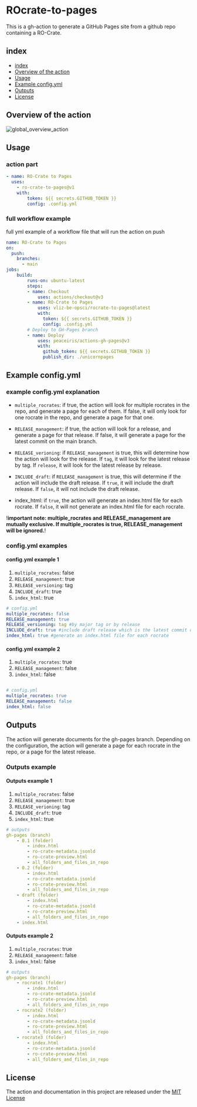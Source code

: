 # ROcrate-to-pages

This is a gh-action to generate a GitHub Pages site from a github repo containing a RO-Crate.

## index

- [index](#index)
- [Overview of the action](#overview-of-the-action)
- [Usage](#usage)
- [Example config.yml](#example-configyml)
- [Outputs](#outputs)
- [License](#license)

## Overview of the action

![global_overview_action](documentation/global_overview_action.svg)

## Usage

### action part

```yaml
- name: RO-Crate to Pages
  uses:
    - ro-crate-to-pages@v1
    with:
        token: ${{ secrets.GITHUB_TOKEN }}
        config: .config.yml
```

### full workflow example

full yml example of a workflow file that will run the action on push 

```yaml
name: RO-Crate to Pages
on:
  push:
    branches:
      - main
jobs:
    build:
        runs-on: ubuntu-latest
        steps:
        - name: Checkout
            uses: actions/checkout@v3
        - name: RO-Crate to Pages
            uses: vliz-be-opsci/rocrate-to-pages@latest
            with:
              token: ${{ secrets.GITHUB_TOKEN }}
              config: .config.yml
        # Deploy to GH-Pages branch
        - name: Deploy
            uses: peaceiris/actions-gh-pages@v3
            with:
              github_token: ${{ secrets.GITHUB_TOKEN }}
              publish_dir: ./unicornpages
```

## Example config.yml

### example config.yml explanation

- `multiple_rocrates`: if true, the action will look for multiple rocrates in the repo, and generate a page for each of them. If false, it will only look for one rocrate in the repo, and generate a page for that one.
- `RELEASE_management`: if true, the action will look for a release, and generate a page for that release. If false, it will generate a page for the latest commit on the main branch.

- `RELEASE_verioning`: if `RELEASE_management` is true, this will determine how the action will look for the release. If `tag`, it will look for the latest release by tag. If `release`, it will look for the latest release by release. 
- `INCLUDE_draft`: if `RELEASE_management` is true, this will determine if the action will include the draft release. If `true`, it will include the draft release. If `false`, it will not include the draft release.
- index_html: if `true`, the action will generate an index.html file for each rocrate. If `false`, it will not generate an index.html file for each rocrate.

!**important note: multiple_rocrates and RELEASE_management are mutually exclusive. If multiple_rocrates is true, RELEASE_management will be ignored.**!

### config.yml examples

#### config.yml example 1

1. `multiple_rocrates`: false
2. `RELEASE_management`: true
3. `RELEASE_versioning`: tag
4. `INCLUDE_draft`: true
5. `index_html`: true

```yaml
# config.yml
multiple_rocrates: false
RELEASE_management: true
RELEASE_versioning: tag #by major tag or by release
INCLUDE_draft: true #include draft release which is the latest commit on the main branch 
index_html: true #generate an index.html file for each rocrate
```

#### config.yml example 2

1. `multiple_rocrates`: true
2. `RELEASE_management`: false
3. `index_html`: false


```yaml

# config.yml
multiple_rocrates: true
RELEASE_management: false
index_html: false
```

## Outputs

The action will generate documents for the gh-pages branch.
Depending on the configuration, the action will generate a page for each rocrate in the repo, or a page for the latest release.

### Outputs example
 
#### Outputs example 1

1. `multiple_rocrates`: false
2. `RELEASE_management`: true
3. `RELEASE_verioning`: tag
4. `INCLUDE_draft`: true
5. `index_html`: true

```yaml
# outputs
gh-pages (branch)
    - 0.1 (folder)
        - index.html
        - ro-crate-metadata.jsonld
        - ro-crate-preview.html
        - all_folders_and_files_in_repo
    - 0.2 (folder)
        - index.html
        - ro-crate-metadata.jsonld
        - ro-crate-preview.html
        - all_folders_and_files_in_repo
    - draft (folder)
        - index.html
        - ro-crate-metadata.jsonld
        - ro-crate-preview.html
        - all_folders_and_files_in_repo
    - index.html
```

#### Outputs example 2

1. `multiple_rocrates`: true
2. `RELEASE_management`: false
3. `index_html`: false

```yaml
# outputs
gh-pages (branch)
    - rocrate1 (folder)
        - index.html
        - ro-crate-metadata.jsonld
        - ro-crate-preview.html
        - all_folders_and_files_in_repo
    - rocrate2 (folder)
        - index.html
        - ro-crate-metadata.jsonld
        - ro-crate-preview.html
        - all_folders_and_files_in_repo
    - rocrate3 (folder)
        - index.html
        - ro-crate-metadata.jsonld
        - ro-crate-preview.html
        - all_folders_and_files_in_repo
```

## License

The action and documentation in this project are released under the [MIT License](LICENSE)
